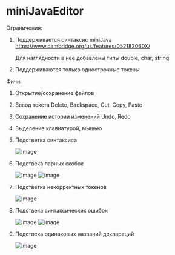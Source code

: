 # miniJavaEditor
Ограничения:
  1. Поддерживается синтаксис miniJava https://www.cambridge.org/us/features/052182060X/

     Для наглядности в нее добавлены типы double, char, string
  3. Поддерживаются только однострочные токены

Фичи:
  1. Открытие/сохранение файлов
  2. Вввод текста Delete, Backspace, Cut, Copy, Paste
  3. Сохранение истории изменений Undo, Redo
  4. Выделение клавиатурой, мышью
  5. Подстветка синтаксиса
     
     ![image](https://github.com/qvalda/miniJavaEditor/assets/2804560/1951842d-2a1f-415e-afb6-74b2a0eb45c8)
  6. Подствека парных скобок

     ![image](https://github.com/qvalda/miniJavaEditor/assets/2804560/303f7555-5b37-4091-a106-3f4f6c014b77)
     ![image](https://github.com/qvalda/miniJavaEditor/assets/2804560/c232359f-81ba-4f74-9dd6-a2e491150385)
  8. Подстветка некорректных токенов

     ![image](https://github.com/qvalda/miniJavaEditor/assets/2804560/bbe1901d-3c7d-451a-98d1-b2be855c8681)
  9. Подствека синтаксических ошибок

     ![image](https://github.com/qvalda/miniJavaEditor/assets/2804560/bdb2604c-ea2a-46ce-a2d6-0e24cd3e0a38)
     ![image](https://github.com/qvalda/miniJavaEditor/assets/2804560/27b5f175-a770-4073-b975-bdf5e2b700e0)
  10. Подствека одинаковых названий деклараций
      
      ![image](https://github.com/qvalda/miniJavaEditor/assets/2804560/61f034b1-7f5a-41dc-b638-abcff807c526)



